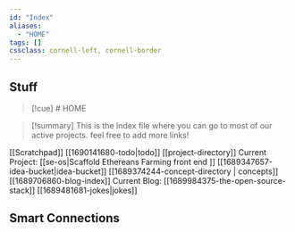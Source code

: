 ```yaml
---
id: "Index"
aliases:
  - "HOME"
tags: []
cssclass: cornell-left, cornell-border
---
```

Stuff
---
>[!cue] # HOME


>[!summary] This is the Index file where you can go to most of our active projects. feel free to add more links!


[[Scratchpad]]
[[1690141680-todo|todo]]
[[project-directory]]
Current Project: [[se-os|Scaffold Ethereans Farming front end ]]
[[1689347657-idea-bucket|idea-bucket]]
[[1689374244-concept-directory | concepts]]
[[1689706860-blog-index]]
Current Blog: [[1689984375-the-open-source-stack]]
[[1689481681-jokes|jokes]]

## Smart Connections
```smart-connections
```
